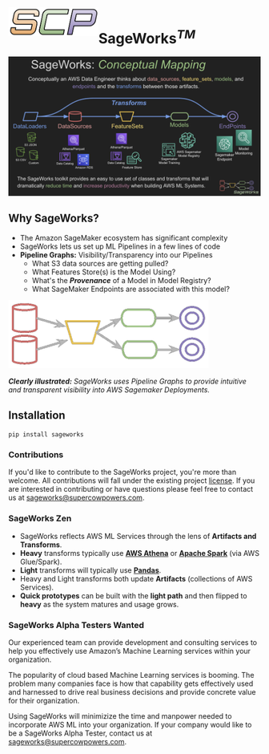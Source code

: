 <img align="left" src="docs/images/scp.png" width="180">

# SageWorks<sup><i>TM</i></sup>

<img src="docs/images/sageworks_concepts.png">


## Why SageWorks?

- The Amazon SageMaker ecosystem has significant complexity
- SageWorks lets us set up ML Pipelines in a few lines of code
- **Pipeline Graphs:** Visibility/Transparency into our Pipelines
    - What S3 data sources are getting pulled?
    - What Features Store(s) is the Model Using?
    - What's the ***Provenance*** of a Model in Model Registry?
    - What SageMaker Endpoints are associated with this model?

<img src="docs/images/graph_representation.png" width="400">

<i><b> Clearly illustrated:</b> SageWorks uses Pipeline Graphs to provide intuitive and transparent visibility into AWS Sagemaker Deployments.</i>

## Installation
```
pip install sageworks
```

### Contributions
If you'd like to contribute to the SageWorks project, you're more than welcome. All contributions will fall under the existing project [license](https://github.com/SuperCowPowers/sageworks/blob/main/LICENSE). If you are interested in contributing or have questions please feel free to contact us at [sageworks@supercowpowers.com](mailto:sageworks@supercowpowers.com).


### SageWorks Zen

- SageWorks reflects AWS ML Services through the lens of **Artifacts and Transforms**.
- **Heavy** transforms typically use **[AWS Athena](https://aws.amazon.com/athena/)** or **[Apache Spark](https://spark.apache.org/)** (via AWS Glue/Spark).
- **Light** transforms will typically use **[Pandas](https://pandas.pydata.org/)**.
- Heavy and Light transforms both update **Artifacts** (collections of AWS Services).
- **Quick prototypes** can be built with the **light path** and then flipped to **heavy** as the system matures and usage grows.


### SageWorks Alpha Testers Wanted
Our experienced team can provide development and consulting services to help you effectively use Amazon’s Machine Learning services within your organization.

The popularity of cloud based Machine Learning services is booming. The problem many companies face is how that capability gets effectively used and harnessed to drive real business decisions and provide concrete value for their organization.

Using SageWorks will minimizize the time and manpower needed to incorporate AWS ML into your organization. If your company would like to be a SageWorks Alpha Tester, contact us at [sageworks@supercowpowers.com](mailto:sageworks@supercowpowers.com).